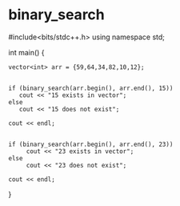 # binary_search
#include<bits/stdc++.h>
using namespace std;
 
int main()
{
    
    vector<int> arr = {59,64,34,82,10,12};
     
    
    if (binary_search(arr.begin(), arr.end(), 15))
       cout << "15 exists in vector";
    else
       cout << "15 does not exist";
      
    cout << endl;
     
    
    if (binary_search(arr.begin(), arr.end(), 23))
         cout << "23 exists in vector";
    else
         cout << "23 does not exist";
      
    cout << endl;   
}
